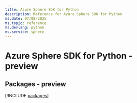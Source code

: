 ```yaml
---
title: Azure Sphere SDK for Python
description: Reference for Azure Sphere SDK for Python
ms.date: 07/08/2025
ms.topic: reference
ms.devlang: python
ms.service: sphere
---
```

# Azure Sphere SDK for Python - preview
## Packages - preview
[!INCLUDE [packages](sphere-index.md)]